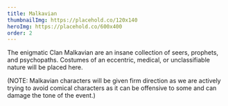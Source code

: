 ```yaml
---
title: Malkavian
thumbnailImg: https://placehold.co/120x140
heroImg: https://placehold.co/600x400
order: 2
---
```


The enigmatic Clan Malkavian are an insane collection of seers, prophets, and psychopaths. Costumes of an eccentric, medical, or unclassifiable nature will be placed here.

(NOTE: Malkavian characters will be given firm direction as we are actively trying to avoid comical characters as it can be offensive to some and can damage the tone of the event.)